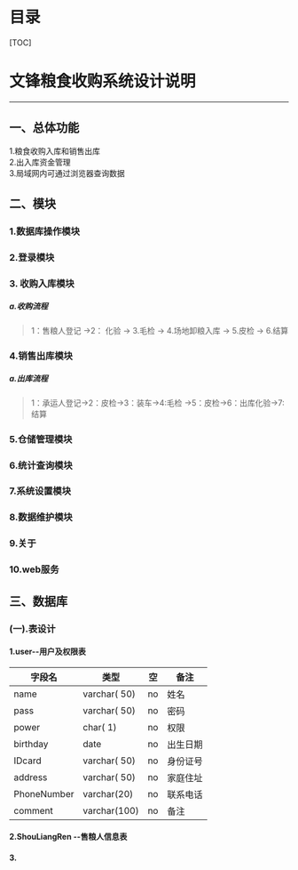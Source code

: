 # 目录
[TOC]
# 文锋粮食收购系统设计说明
---
## 一、总体功能
1.粮食收购入库和销售出库  
2.出入库资金管理  
3.局域网内可通过浏览器查询数据  
## 二、模块  
### 1.数据库操作模块
### 2.登录模块 

### 3. 收购入库模块
##### a.收购流程  
>1：售粮人登记 ->2： 化验 -> 3.毛检 -> 4.场地卸粮入库 -> 5.皮检 -> 6.结算  

### 4.销售出库模块  
##### a.出库流程
>1：承运人登记->2：皮检->3：装车->4:毛检 ->5：皮检->6：出库化验->7:结算

### 5.仓储管理模块
### 6.统计查询模块  
### 7.系统设置模块  
### 8.数据维护模块  
### 9.关于  
### 10.web服务

## 三、数据库

### (一).表设计
#### 1.user--用户及权限表

|字段名| 类型 |空|备注|
| ---- | ---- |--|--|
| name | varchar( 50) |no|姓名|
| pass | varchar( 50) |no|密码|
| power | char( 1) |no|权限|
|birthday | date |no|出生日期|
| IDcard | varchar( 50) |no|身份证号|
| address| varchar( 50) |no|家庭住址|
| PhoneNumber| varchar(20) |no|联系电话|
| comment| varchar(100) |no|备注|

#### 2.ShouLiangRen --售粮人信息表
#### 3.